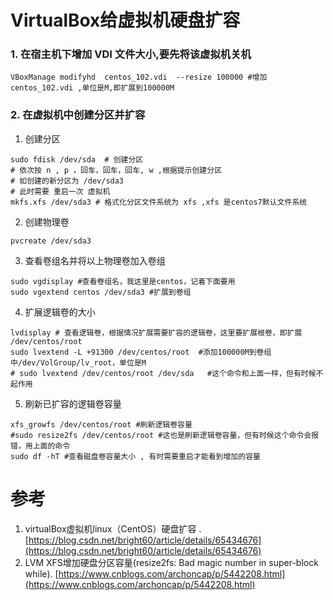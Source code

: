 # VirtualBox给虚拟机硬盘扩容
### 1. 在宿主机下增加 VDI 文件大小,要先将该虚拟机关机
```
VBoxManage modifyhd  centos_102.vdi  --resize 100000 #增加centos_102.vdi ,单位是M,即扩展到100000M
```
### 2. 在虚拟机中创建分区并扩容
1. 创建分区
```
sudo fdisk /dev/sda  # 创建分区
# 依次按 n , p ，回车，回车，回车, w ,根据提示创建分区
# 如创建的新分区为 /dev/sda3
# 此时需要 重启一次 虚拟机
mkfs.xfs /dev/sda3 # 格式化分区文件系统为 xfs ,xfs 是centos7默认文件系统
```
2. 创建物理卷
```
pvcreate /dev/sda3
```

3. 查看卷组名并将以上物理卷加入卷组
```
sudo vgdisplay #查看卷组名，我这里是centos，记着下面要用  
sudo vgextend centos /dev/sda3 #扩展到卷组  
```

4. 扩展逻辑卷的大小
```
lvdisplay # 查看逻辑卷，根据情况扩展需要扩容的逻辑卷，这里要扩展根卷，即扩展 /dev/centos/root 
sudo lvextend -L +91300 /dev/centos/root  #添加100000M到卷组中/dev/VolGroup/lv_root，单位是M 
# sudo lvextend /dev/centos/root /dev/sda   #这个命令和上面一样，但有时候不起作用  
```


5. 刷新已扩容的逻辑卷容量
```
xfs_growfs /dev/centos/root #刷新逻辑卷容量 
#sudo resize2fs /dev/centos/root #这也是刷新逻辑卷容量，但有时候这个命令会报错，用上面的命令 
sudo df -hT #查看磁盘卷容量大小 , 有时需要重启才能看到增加的容量
```

# 参考
1. virtualBox虚拟机linux（CentOS）硬盘扩容 . [https://blog.csdn.net/bright60/article/details/65434676](https://blog.csdn.net/bright60/article/details/65434676)
2. LVM XFS增加硬盘分区容量(resize2fs: Bad magic number in super-block while). [https://www.cnblogs.com/archoncap/p/5442208.html](https://www.cnblogs.com/archoncap/p/5442208.html)